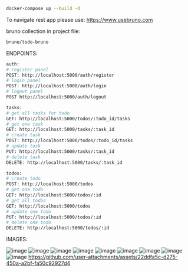 ```bash
docker-compose up --build -d
```
To navigate rest app please use:
https://www.usebruno.com

bruno collection in project file:
```bash
bruno/todo-bruno

```
ENDPOINTS:
```bash
auth:
# register panel
POST: http://localhost:5000/auth/register
# login panel
POST: http://localhost:5000/auth/login
# logout panel
POST http://localhost:5000/auth/logout

tasks:
# get all tasks for todo
GET: http://localhost:5000/todos/:todo_id/tasks
# get one task
GET: http://localhost:5000/tasks/:task_id
# create task
POST: http://localhost:5000/todos/:todo_id/tasks
# update task
PUT: http://localhost:5000/tasks/:task_id
# delete task
DELETE: http://localhost:5000/tasks/:task_id

todos:
# create todo
POST: http://localhost:5000/todos
# get one todo
GET: http://localhost:5000/todos/:id
# get all todos
GET: http://localhost:5000/todos
# update one todo
PUT: http://localhost:5000/todos/:id
# delete one todo
DELETE: http://localhost:5000/todos/:id
```

IMAGES:

![image](https://github.com/user-attachments/assets/e74782a3-90a2-4336-939e-27f3043d7328)
![image](https://github.com/user-attachments/assets/3a83ba0e-4638-4b5b-9a4a-15f59a3b155c)
![image](https://github.com/user-attachments/assets/9444022c-7b28-45f6-a652-34905033fd9a)
![image](https://github.com/user-attachments/assets/9fe83f57-d442-49d3-aaef-ef10bf35ebca)
![image](https://github.com/user-attachments/assets/21526fc2-37d7-427f-ac87-a95ee418c6bf)
![image](https://github.com/user-attachments/assets/486ad705-dcdf-4e54-bf68-fe4eb9b0fbbe)
![image](https://github.com/user-attachments/assets/cf075601-5c6d-429c-82f0-4b99696130f9)
![image](https://github.com/user-attachments/assets/ed1a5c2f-3bb3-4bcc-8026-d2988aeb9e0a)
![image](https://github.com/user-attachments/assets/d8f029e6-7260-4aee-b6c2-decb55f84264)
https://github.com/user-attachments/assets/22ddfa5c-d275-450a-a2bf-fa50c92927d4